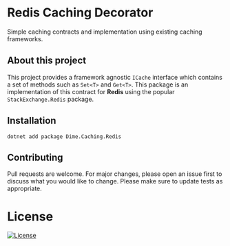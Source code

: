 # Redis Caching Decorator

Simple caching contracts and implementation using existing caching frameworks.

## About this project

This project provides a framework agnostic `ICache` interface which contains a set of methods such as `Set<T>` and `Get<T>`. 
This package is an implementation of this contract for **Redis** using the popular `StackExchange.Redis` package.
	
## Installation

`dotnet add package Dime.Caching.Redis`

## Contributing

Pull requests are welcome. For major changes, please open an issue first to discuss what you would like to change.
Please make sure to update tests as appropriate.

# License

[![License](http://img.shields.io/:license-mit-brightgreen.svg?style=flat-square)](http://badges.mit-license.org)